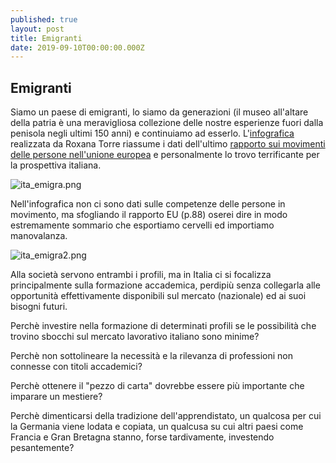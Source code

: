 ```yaml
---
published: true
layout: post
title: Emigranti
date: 2019-09-10T00:00:00.000Z
---
```

## Emigranti

Siamo un paese di emigranti, lo siamo da generazioni (il museo all'altare della patria è una meravigliosa collezione delle nostre esperienze fuori dalla penisola negli ultimi 150 anni) e continuiamo ad esserlo.
L'[infografica](https://www.torre.nl/EUmoves/) realizzata da Roxana Torre riassume i dati dell'ultimo [rapporto sui movimenti delle persone nell'unione europea](https://ec.europa.eu/social/main.jsp?catId=738&langId=en&pubId=8174&furtherPubs=yes) e personalmente lo trovo terrificante per la prospettiva italiana.

![ita_emigra.png]({{site.baseurl}}/images/ita_emigra.png)

Nell'infografica non ci sono dati sulle competenze delle persone in movimento, ma sfogliando il rapporto EU (p.88) oserei dire in modo estremamente sommario che esportiamo cervelli ed importiamo manovalanza.

![ita_emigra2.png]({{site.baseurl}}/images/ita_emigra2.png)


Alla società servono entrambi i profili, ma in Italia ci si focalizza principalmente sulla formazione accademica, perdipiù senza collegarla alle opportunità effettivamente disponibili sul mercato (nazionale) ed ai suoi bisogni futuri. 

Perchè investire nella formazione di determinati profili se le possibilità che trovino sbocchi sul mercato lavorativo italiano sono minime? 

Perchè non sottolineare la necessità e la rilevanza di professioni non connesse con titoli accademici?

Perchè ottenere il "pezzo di carta" dovrebbe essere più importante che imparare un mestiere?

Perchè dimenticarsi della tradizione dell'apprendistato, un qualcosa per cui la Germania viene lodata e copiata, un qualcusa su cui altri paesi come Francia e Gran Bretagna stanno, forse tardivamente, investendo pesantemente? 
